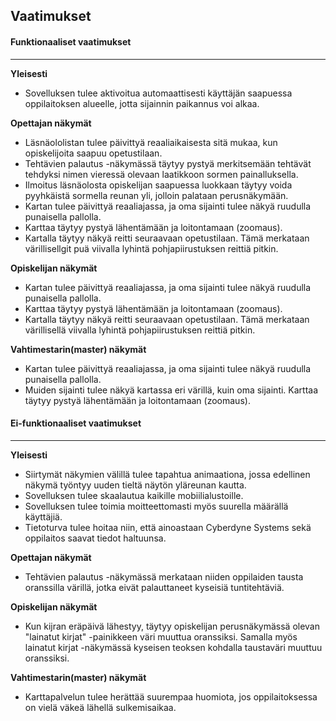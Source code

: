 ## Vaatimukset

#### Funktionaaliset vaatimukset

----------

**Yleisesti**

- Sovelluksen tulee aktivoitua automaattisesti käyttäjän saapuessa oppilaitoksen alueelle, jotta sijainnin paikannus voi alkaa.

**Opettajan näkymät**

- Läsnäololistan tulee päivittyä reaaliaikaisesta sitä mukaa, kun opiskelijoita saapuu opetustilaan.
- Tehtävien palautus -näkymässä täytyy pystyä merkitsemään tehtävät tehdyksi nimen vieressä olevaan laatikkoon sormen painalluksella.
- Ilmoitus läsnäolosta opiskelijan saapuessa luokkaan täytyy voida pyyhkäistä sormella reunan yli, jolloin palataan perusnäkymään.
- Kartan tulee päivittyä reaaliajassa, ja oma sijainti tulee näkyä ruudulla punaisella pallolla.
- Karttaa täytyy pystyä lähentämään ja loitontamaan (zoomaus).
- Kartalla täytyy näkyä reitti seuraavaan opetustilaan. Tämä merkataan värillisellgit puä viivalla lyhintä pohjapiirustuksen reittiä pitkin.

**Opiskelijan näkymät**

- Kartan tulee päivittyä reaaliajassa, ja oma sijainti tulee näkyä ruudulla punaisella pallolla.
- Karttaa täytyy pystyä lähentämään ja loitontamaan (zoomaus).
- Kartalla täytyy näkyä reitti seuraavaan opetustilaan. Tämä merkataan värillisellä viivalla lyhintä pohjapiirustuksen reittiä pitkin.

**Vahtimestarin(master) näkymät**

- Kartan tulee päivittyä reaaliajassa, ja oma sijainti tulee näkyä ruudulla punaisella pallolla.
- Muiden sijainti tulee näkyä kartassa eri värillä, kuin oma sijainti.
 Karttaa täytyy pystyä lähentämään ja loitontamaan (zoomaus).

#### Ei-funktionaaliset vaatimukset

----------

**Yleisesti**

- Siirtymät näkymien välillä tulee tapahtua animaationa, jossa edellinen näkymä työntyy uuden tieltä näytön yläreunan kautta.
- Sovelluksen tulee skaalautua kaikille mobiilialustoille.
- Sovelluksen tulee toimia moitteettomasti myös suurella määrällä käyttäjiä.
- Tietoturva tulee hoitaa niin, että ainoastaan Cyberdyne Systems sekä oppilaitos saavat tiedot haltuunsa.

**Opettajan näkymät**

- Tehtävien palautus -näkymässä merkataan niiden oppilaiden tausta oranssilla värillä, jotka eivät palauttaneet kyseisiä tuntitehtäviä.

**Opiskelijan näkymät**

- Kun kijran eräpäivä lähestyy, täytyy opiskelijan perusnäkymässä olevan "lainatut kirjat" -painikkeen väri muuttua oranssiksi. Samalla myös lainatut kirjat -näkymässä kyseisen teoksen kohdalla taustaväri muuttuu oranssiksi.

**Vahtimestarin(master) näkymät**

- Karttapalvelun tulee herättää suurempaa huomiota, jos oppilaitoksessa on vielä väkeä lähellä sulkemisaikaa.